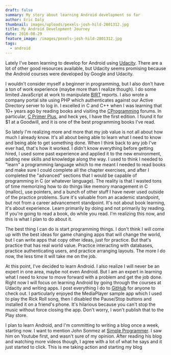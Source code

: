 ```yaml
---
draft: false
summary: My story about learning Android development so far
author: Eric Daly
thumbnail: images/uploads/pexels-josh-hild-2801312.jpg
title: My Android Development Journey
date: 2016-08-29
feature_image: /images/pexels-josh-hild-2801312.jpg
tags:
  - android
---
```

Lately I've been learning to develop for Android using [Udacity](https://www.udacity.com/). There are a lot of other good resources available, but Udacity seems promising because the Android courses were developed by Google and Udacity.

I wouldn't consider myself a beginner in programming, but I also don't have a ton of work experience (maybe more than I realize though). I do some limited JavaScript at work to manipulate [BIRT](http://www.eclipse.org/birt/) reports. I also wrote a company portal site using PHP which authenticates against our Active Directory server to log in. I excelled in C and C++ when I was learning that 10+ years ago by reading books and visiting the [CProgramming](http://www.cprogramming.com/) forums. In particular, [C Primer Plus](https://www.amazon.com/Groups-Primer-Mitchell-Stephen-Paperback/dp/B011DC2HNG?SubscriptionId=AKIAILSHYYTFIVPWUY6Q&tag=duckduckgo-d-20&linkCode=xm2&camp=2025&creative=165953&creativeASIN=B011DC2HNG), and heck yes, I have the first edition. I found it for $1 at a Goodwill, and it is one of the best programming books I've read.

So lately I'm realizing more and more that my job value is not all about how much I already know. It's all about being able to learn what I need to know and being able to get something done. When I think back to any job I've ever had, that's how it worked. I didn't know everything before getting hired, I used some past experience and applied it to the new environment, adding new skills and knowledge along the way. I used to think I needed to "learn" a programming language which to me meant I needed to read books and make sure I could complete all the chapter exercises, and after I completed the "advanced" sections that I would be capable of programming in C (or whatever language). The reality is that I wasted tons of time memorizing how to do things like memory management in C (malloc), use pointers, and a bunch of other stuff I have never used outside of the practice problems. Sure it's valuable from an academic standpoint, but not from a career advancement standpoint. It's not about book learning, it's about experience. Learn primarily by doing and not primarily by reading. If you're going to read a book, do while you read. I'm realizing this now, and this is what I plan to do about it.

The best thing I can do is start programming things. I don't think I will come up with the best ideas for game changing apps that will change the world, but I can write apps that copy other ideas, just for practice. But that's practice that has real world value. Practice interacting with databases, practice authenticating users, and practice arranging layouts. The more I do now, the less time it will take me on the job.

At this point, I've decided to learn Android. I also realize I will never be an expert in one area, maybe not even Android. But I am an expert in learning what I need to know to move forward with a problem and get the job done. Right now I will focus on learning Android by going through the courses at Udacity and writing apps. I post everything I do to [GitHub](https://github.com/linucksrox) for anyone to check out. I particularly enjoyed the MediaPlayer sample app which I used to play the Rick Roll song, then I disabled the Pause/Stop buttons and installed it on a friend's phone. It's hilarious because you can't stop the music without force closing the app. Don't worry, I won't publish that to the Play store.

I plan to learn Android, and I'm committing to writing a blog once a week, starting now. I want to mention John Sonmez at [Simple Programmer](https://simpleprogrammer.com/). I saw him on Youtube first, and wasn't sure of my opinion. After reading his blog and watching more videos though, I agree with a lot of what he says and it just started to click. This is me taking action and starting my blog